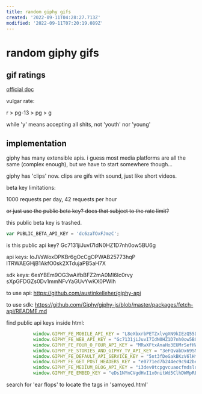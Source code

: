 ```yaml
---
title: random giphy gifs
created: '2022-09-11T04:28:27.713Z'
modified: '2022-09-11T07:20:19.089Z'
---
```


# random giphy gifs

## gif ratings

[official doc](https://support.giphy.com/hc/en-us/articles/360058840971-Content-Rating)

vulgar rate:

r > pg-13 > pg > g

while 'y' means accepting all shits, not 'youth' nor 'young'

## implementation

giphy has many extensible apis. i guess most media platforms are all the same (complex enough), but we have to start somewhere though...

giphy has 'clips' now. clips are gifs with sound, just like short videos.

beta key limitations:

1000 requests per day, 42 requests per hour

~~or just use the public beta key? does that subject to the rate limit?~~

this public beta key is trashed.

```javascript
var PUBLIC_BETA_API_KEY = 'dc6zaTOxFJmzC';
```

is this public api key?
Gc7131jiJuvI7IdN0HZ1D7nh0ow5BU6g

api keys:
IoJVsWoxDPKBr6gOcCgOPWAB25773hqP
lTRWAEGHjB1AkfO0sk2XTdujaPB5aH7X

sdk keys:
6esYBEm9OG3wAifbBFZ2mA0Ml6Ic0rvy
sXpGFDGZs0Dv1mmNFvYaGUvYwKX0PWIh

to use api:
https://github.com/austinkelleher/giphy-api

to use sdk:
https://github.com/Giphy/giphy-js/blob/master/packages/fetch-api/README.md


find public api keys inside html:
```javascript
          window.GIPHY_FE_MOBILE_API_KEY = "L8eXbxrbPETZxlvgXN9kIEzQ55Df04v0"
          window.GIPHY_FE_WEB_API_KEY = "Gc7131jiJuvI7IdN0HZ1D7nh0ow5BU6g"
          window.GIPHY_FE_FOUR_O_FOUR_API_KEY = "MRwXFtxAnaHo3EUMrSefHWmI0eYz5aGe"
          window.GIPHY_FE_STORIES_AND_GIPHY_TV_API_KEY = "3eFQvabDx69SMoOemSPiYfh9FY0nzO9x"
          window.GIPHY_FE_DEFAULT_API_SERVICE_KEY = "5nt3fDeGakBKzV6lHtRM1zmEBAs6dsIc"
          window.GIPHY_FE_GET_POST_HEADERS_KEY = "e0771ed7b244ec9c942bea646ad08e6bf514f51a"
          window.GIPHY_FE_MEDIUM_BLOG_API_KEY = "i3dev0tcpgvcuaocfmdslony2q9er7tvfndxcszm"
          window.GIPHY_FE_EMBED_KEY = "eDs1NYmCVgdHvI1x0nitWd5ClhDWMpRE"
```

search for 'ear flops' to locate the tags in 'samoyed.html'
